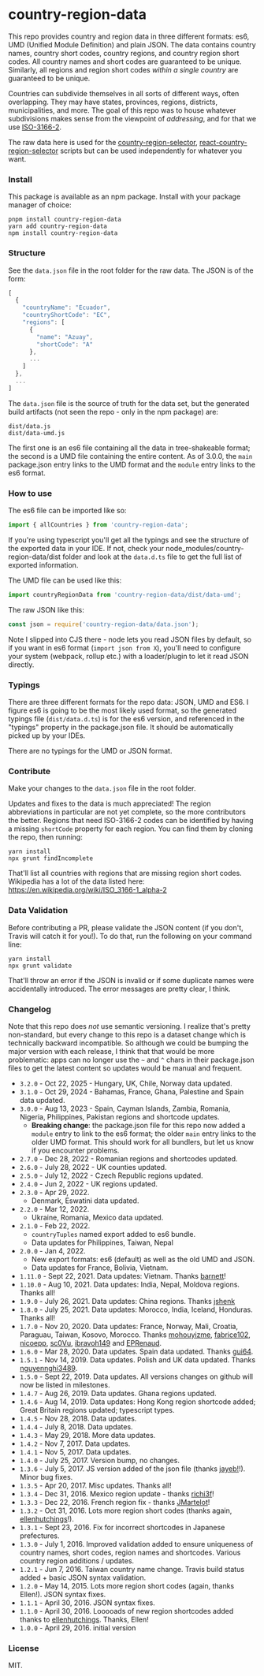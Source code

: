 # country-region-data

This repo provides country and region data in three different formats: es6, UMD (Unified Module Definition) and
plain JSON. The data contains country names, country short codes, country regions, and country region short
codes. All country names and short codes are guaranteed to be unique. Similarly, all regions and region short
codes _within a single country_ are guaranteed to be unique.

Countries can subdivide themselves in all sorts of different ways, often overlapping. They may have states, provinces,
regions, districts, municipalities, and more. The goal of this repo was to house whatever subdivisions makes sense from
the viewpoint of _addressing_, and for that we use [ISO-3166-2](https://en.wikipedia.org/wiki/ISO_3166-2).

The raw data here is used for the [country-region-selector](https://github.com/country-regions/country-region-selector),
[react-country-region-selector](https://github.com/country-regions/react-country-region-selector) scripts but can be used
independently for whatever you want.

### Install

This package is available as an npm package. Install with your package manager of choice:

```
pnpm install country-region-data
yarn add country-region-data
npm install country-region-data
```

### Structure

See the `data.json` file in the root folder for the raw data. The JSON is of the form:

```javascript
[
  {
    "countryName": "Ecuador",
    "countryShortCode": "EC",
    "regions": [
      {
        "name": "Azuay",
        "shortCode": "A"
      },
      ...
    ]
  },
  ...
]
```

The `data.json` file is the source of truth for the data set, but the generated build artifacts (not seen the repo -
only in the npm package) are:

```
dist/data.js
dist/data-umd.js
```

The first one is an es6 file containing all the data in tree-shakeable format; the second is a UMD file containing the
entire content. As of 3.0.0, the `main` package.json entry links to the UMD format and the `module` entry
links to the es6 format.

### How to use

The es6 file can be imported like so:

```jsx harmony
import { allCountries } from 'country-region-data';
```

If you're using typescript you'll get all the typings and see the structure of the exported data in your IDE. If not,
check your node_modules/country-region-data/dist folder and look at the `data.d.ts` file to get the full list of exported
information.

The UMD file can be used like this:

```jsx harmony
import countryRegionData from 'country-region-data/dist/data-umd';
```

The raw JSON like this:

```jsx harmony
const json = require('country-region-data/data.json');
```

Note I slipped into CJS there - node lets you read JSON files by default, so if you want in es6 format (`import json from X`),
you'll need to configure your system (webpack, rollup etc.) with a loader/plugin to let it read JSON directly.

### Typings

There are three different formats for the repo data: JSON, UMD and ES6. I figure es6 is going to be the most likely
used format, so the generated typings file (`dist/data.d.ts`) is for the es6 version, and referenced in the "typings"
property in the package.json file. It should be automatically picked up by your IDEs.

There are no typings for the UMD or JSON format.

### Contribute

Make your changes to the `data.json` file in the root folder.

Updates and fixes to the data is much appreciated! The region abbreviations in particular are not yet complete, so
the more contributors the better. Regions that need ISO-3166-2 codes can be identified by having a missing `shortCode`
property for each region. You can find them by cloning the repo, then running:

```
yarn install
npx grunt findIncomplete
```

That'll list all countries with regions that are missing region short codes. Wikipedia has a lot of the data listed here:
https://en.wikipedia.org/wiki/ISO_3166-1_alpha-2

### Data Validation

Before contributing a PR, please validate the JSON content (if you don't, Travis will catch it for you!). To do that,
run the following on your command line:

```
yarn install
npx grunt validate
```

That'll throw an error if the JSON is invalid or if some duplicate names were accidentally introduced. The error messages
are pretty clear, I think.

### Changelog

Note that this repo does _not_ use semantic versioning. I realize that's pretty non-standard, but every change
to this repo is a dataset change which is technically backward incompatible. So although we could be bumping
the major version with each release, I think that that would be more problematic: apps can no longer use the `~` and
`^` chars in their package.json files to get the latest content so updates would be manual and frequent.

- `3.2.0` - Oct 22, 2025 - Hungary, UK, Chile, Norway data updated.
- `3.1.0` - Oct 29, 2024 - Bahamas, France, Ghana, Palestine and Spain data updated.
- `3.0.0` - Aug 13, 2023 - Spain, Cayman Islands, Zambia, Romania, Nigeria, Philippines, Pakistan regions and shortcode updates.
  - **Breaking change**: the package.json file for this repo now added a `module` entry to link to the es6 format; the older
    `main` entry links to the older UMD format. This should work for all bundlers, but let us know if you encounter problems.
- `2.7.0` - Dec 28, 2022 - Romanian regions and shortcodes updated.
- `2.6.0` - July 28, 2022 - UK counties updated.
- `2.5.0` - July 12, 2022 - Czech Republic regions updated.
- `2.4.0` - Jun 2, 2022 - UK regions updated.
- `2.3.0` - Apr 29, 2022.
  - Denmark, Eswatini data updated.
- `2.2.0` - Mar 12, 2022.
  - Ukraine, Romania, Mexico data updated.
- `2.1.0` - Feb 22, 2022.
  - `countryTuples` named export added to es6 bundle.
  - Data updates for Philippines, Taiwan, Nepal
- `2.0.0` - Jan 4, 2022.
  - New export formats: es6 (default) as well as the old UMD and JSON.
  - Data updates for France, Bolivia, Vietnam.
- `1.11.0` - Sept 22, 2021. Data updates: Vietnam. Thanks [barnett](https://github.com/barnett)!
- `1.10.0` - Aug 10, 2021. Data updates: India, Nepal, Moldova regions. Thanks all!
- `1.9.0` - July 26, 2021. Data updates: China regions. Thanks [jshenk](https://github.com/jshenk)
- `1.8.0` - July 25, 2021. Data updates: Morocco, India, Iceland, Honduras. Thanks all!
- `1.7.0` - Nov 20, 2020. Data updates: France, Norway, Mali, Croatia, Paraguau, Taiwan, Kosovo, Morocco.
  Thanks [mohouyizme](https://github.com/mohouyizme), [fabrice102](https://github.com/fabrice102),
  [nicoepp](https://github.com/nicoepp), [sc0Vu](https://github.com/sc0Vu), [ibravoh149](https://github.com/ibravoh149) and
  [EPRenaud](https://github.com/EPRenaud).
- `1.6.0` - Mar 28, 2020. Data updates. Spain data updated. Thanks [gui64](https://github.com/gui64).
- `1.5.1` - Nov 14, 2019. Data updates. Polish and UK data updated. Thanks [nguyennghi3489](https://github.com/nguyennghi3489).
- `1.5.0` - Sept 22, 2019. Data updates. All versions changes on github will now be listed in milestones.
- `1.4.7` - Aug 26, 2019. Data updates. Ghana regions updated.
- `1.4.6` - Aug 14, 2019. Data updates: Hong Kong region shortcode added; Great Britain regions updated; typescript types.
- `1.4.5` - Nov 28, 2018. Data updates.
- `1.4.4` - July 8, 2018. Data updates.
- `1.4.3` - May 29, 2018. More data updates.
- `1.4.2` - Nov 7, 2017. Data updates.
- `1.4.1` - Nov 5, 2017. Data updates.
- `1.4.0` - July 25, 2017. Version bump, no changes.
- `1.3.6` - July 5, 2017. JS version added of the json file (thanks [jayeb!](https://github.com/jayeb)!). Minor bug fixes.
- `1.3.5` - Apr 20, 2017. Misc updates. Thanks all!
- `1.3.4` - Dec 31, 2016. Mexico region update - thanks [richi3f](https://github.com/richi3f)!
- `1.3.3` - Dec 22, 2016. French region fix - thanks [JMartelot](https://github.com/JMartelot)!
- `1.3.2` - Oct 31, 2016. Lots more region short codes (thanks again, [ellenhutchings](https://github.com/ellenhutchings)!).
- `1.3.1` - Sept 23, 2016. Fix for incorrect shortcodes in Japanese prefectures.
- `1.3.0` - July 1, 2016. Improved validation added to ensure uniqueness of country names, short codes, region names and
  shortcodes. Various country region additions / updates.
- `1.2.1` - Jun 7, 2016. Taiwan country name change. Travis build status added + basic JSON syntax validation.
- `1.2.0` - May 14, 2015. Lots more region short codes (again, thanks Ellen!). JSON syntax fixes.
- `1.1.1` - April 30, 2016. JSON syntax fixes.
- `1.1.0` - April 30, 2016. Looooads of new region shortcodes added thanks to [ellenhutchings](https://github.com/ellenhutchings). Thanks, Ellen!
- `1.0.0` - April 29, 2016. initial version

### License

MIT.
